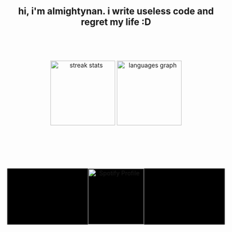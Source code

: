 <br></br>
<h2 align="center">hi, i'm almightynan. i write useless code and regret my life :D<br></br></h2>
<br></br>

<div align="center">
  <img src="https://github-readme-streak-stats.herokuapp.com/?user=almightynan&theme=dark" height="150" alt="streak stats" />
  <img src="https://github-readme-stats.vercel.app/api/top-langs?username=almightynan&locale=en&layout=compact&card_width=320&langs_count=7&theme=dark" height="150" alt="languages graph" />
</div>

<h2 align="center"><br></br></h2>

<div align="center" style="background-color: black;">
  <img src="https://spotify-github-profile.kittinanx.com/api/view?uid=knik70glitv30ikle6x0cyqpc&cover_image=true&theme=novatorem&show_offline=true&background_color=121212&interchange=false&bar_color=53b14f&bar_color_cover=false" height="130" alt="Spotify Profile" />
</div>


<br></br>

